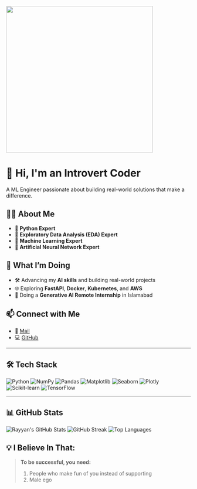 <img src="https://www.google.com/urlsa=i&url=https%3A%2F%2Fgithub.com%2FNishantsgithub%2FNishantsgithub&psig=AOvVaw0du_LRqfCz707V3YRU5gIN&ust=1753372315401000&source=images&cd=vfe&opi=89978449&ved=0CBQQjRxqFwoTCKiFsJar044DFQAAAAAdAAAAABAK" width="400"/>

# 👋 Hi, I'm an Introvert Coder

A ML Engineer passionate about building real-world solutions that make a difference.

## 👨‍💻 About Me

- 🔹 **Python Expert**
- 🔹 **Exploratory Data Analysis (EDA) Expert**
- 🔹 **Machine Learning Expert**  
- 🔹 **Artificial Neural Network Expert**  

## 🚀 What I’m Doing

- 🛠️ Advancing my **AI skills** and building real-world projects
- 🌐 Exploring **FastAPI**, **Docker**, **Kubernetes**, and **AWS**
- 🧠 Doing a **Generative AI Remote Internship** in Islamabad

## 📫 Connect with Me

- 📧 [Mail](introverthacker@proton.me)
- 💻 [GitHub](https://github.com/introverthacker11)

---

## 🛠️ Tech Stack

![Python](https://img.shields.io/badge/Python-3776AB?style=for-the-badge&logo=python&logoColor=white)
![NumPy](https://img.shields.io/badge/NumPy-013243?style=for-the-badge&logo=numpy&logoColor=white)
![Pandas](https://img.shields.io/badge/Pandas-150458?style=for-the-badge&logo=pandas&logoColor=white)
![Matplotlib](https://img.shields.io/badge/Matplotlib-003566?style=for-the-badge&logo=matplotlib&logoColor=white)
![Seaborn](https://img.shields.io/badge/Seaborn-4B8BBE?style=for-the-badge&logo=python&logoColor=white)
![Plotly](https://img.shields.io/badge/Plotly-3F4F75?style=for-the-badge&logo=plotly&logoColor=white)
![Scikit-learn](https://img.shields.io/badge/Scikit--learn-F7931E?style=for-the-badge&logo=scikitlearn&logoColor=white)
![TensorFlow](https://img.shields.io/badge/TensorFlow-FF6F00?style=for-the-badge&logo=tensorflow&logoColor=white)

---

## 📊 GitHub Stats

![Rayyan's GitHub Stats](https://github-readme-stats.vercel.app/api?username=introverthacker11&show_icons=true&theme=radical)
![GitHub Streak](https://github-readme-streak-stats.herokuapp.com?user=introverthacker11&theme=radical)
![Top Languages](https://github-readme-stats.vercel.app/api/top-langs/?username=introverthacker11&layout=compact&theme=radical)

## 💡 I Believe In That:

> **To be successful, you need:**
> 1. People who make fun of you instead of supporting
> 2. Male ego

